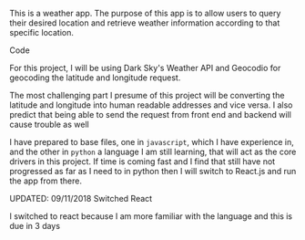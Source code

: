 This is a weather app. The purpose of this app is to allow users to query their desired location and retrieve weather information according to that specific location.

Code

For this project, I will be using Dark Sky's Weather API and Geocodio for geocoding the latitude and longitude request.

The most challenging part I presume of this project will be converting the latitude and longitude into human readable addresses and vice versa. I also predict that being able to send the request from front end and backend will cause trouble as well

I have prepared to base files, one in `javascript`, which I have experience in, and the other in `python` a language I am still learning, that will act as the core drivers in this project. If time is coming fast and I find that still have not progressed as far as I need to in python then I will switch to React.js and run the app from there.

UPDATED: 09/11/2018 Switched React

I switched to react because I am more familiar with the language and this is due in 3 days
